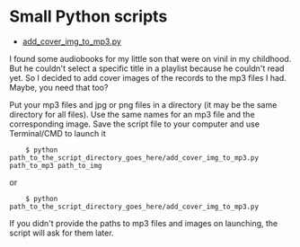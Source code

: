 
# Small Python scripts 

* [add_cover_img_to_mp3.py](https://github.com/TianaQ/python-scripts/blob/master/add_cover_img_to_mp3.py)  

I found some audiobooks for my little son that were on vinil in my childhood. But he couldn't select a specific title in a playlist because he couldn't read yet. So I decided to add cover images of the records to the mp3 files I had. Maybe, you need that too?

Put your mp3 files and jpg or png files in a directory (it may be the same directory for all files). Use the same names for an mp3 file and the corresponding image. Save the script file to your computer and use Terminal/CMD to launch it

```
	$ python path_to_the_script_directory_goes_here/add_cover_img_to_mp3.py path_to_mp3 path_to_img
```
or
```
	$ python path_to_the_script_directory_goes_here/add_cover_img_to_mp3.py
```
If you didn't provide the paths to mp3 files and images on launching, the script will ask for them later.
